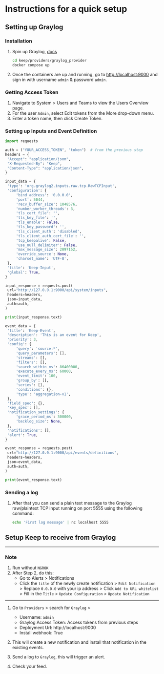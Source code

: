 # Instructions for a quick setup

## Setting up Graylog

### Installation

1. Spin up Graylog, [docs](https://go2docs.graylog.org/6-0/downloading_and_installing_graylog/docker_installation.htm)
    ```bash
    cd keep/providers/graylog_provider
    docker compose up
    ```
2. Once the containers are up and running, go to [http://localhost:9000](http://localhost:9000) and sign in with
   username `admin` & password `admin`.

### Getting Access Token

1. Navigate to System > Users and Teams to view the Users Overview page.
2. For the user `Admin`, select Edit tokens from the More drop-down menu.
3. Enter a token name, then click Create Token.

### Setting up Inputs and Event Definition

   ```python
import requests

auth = ("YOUR_ACCESS_TOKEN", "token")  # from the previous step
headers = {
    "Accept": "application/json",
    "X-Requested-By": "Keep",
    "Content-Type": "application/json",
}

input_data = {
    'type': 'org.graylog2.inputs.raw.tcp.RawTCPInput',
    'configuration': {
        'bind_address': '0.0.0.0',
        'port': 5044,
        'recv_buffer_size': 1048576,
        'number_worker_threads': 3,
        'tls_cert_file': '',
        'tls_key_file': '',
        'tls_enable': False,
        'tls_key_password': '',
        'tls_client_auth': 'disabled',
        'tls_client_auth_cert_file': '',
        'tcp_keepalive': False,
        'use_null_delimiter': False,
        'max_message_size': 2097152,
        'override_source': None,
        'charset_name': 'UTF-8',
    },
    'title': 'Keep-Input',
    'global': True,
}

input_response = requests.post(
    url="http://127.0.0.1:9000/api/system/inputs",
    headers=headers,
    json=input_data,
    auth=auth,
)

print(input_response.text)

event_data = {
    'title': 'Keep-Event',
    'description': 'This is an event for Keep',
    'priority': 3,
    'config': {
        'query': 'source:*',
        'query_parameters': [],
        'streams': [],
        'filters': [],
        'search_within_ms': 86400000,
        'execute_every_ms': 60000,
        'event_limit': 100,
        'group_by': [],
        'series': [],
        'conditions': {},
        'type': 'aggregation-v1',
    },
    'field_spec': {},
    'key_spec': [],
    'notification_settings': {
        'grace_period_ms': 300000,
        'backlog_size': None,
    },
    'notifications': [],
    'alert': True,
}

event_response = requests.post(
    url="http://127.0.0.1:9000/api/events/definitions",
    headers=headers,
    json=event_data,
    auth=auth,
)

print(event_response.text)
   ```

### Sending a log

1. After that you can send a plain text message to the Graylog raw/plaintext TCP input running on port 5555 using the
   following command:
   ```bash
   echo 'First log message' | nc localhost 5555
   ```

## Setup Keep to receive from Graylog

---

### **Note**

1. Run without `NGROK`
2. After Step 2, do this:
    - Go to Alerts > Notifications
    - Click the `title` of the newly create notification > `Edit Notification` > Replace `0.0.0.0` with your ip
      address > Click `Add to URL whitelist ` > Fill in the `Title` > `Update Configuration` >  `Update Notification`

---

1. Go to `Providers` > search for `Graylog` >
    - Username: `admin`
    - Graylog Access Token: Access tokens from previous steps
    - Deployment Url: http://localhost:9000
    - Install webhook: True

2. This will create a new notification and install that notification in the existing events.
3. Send a log to `Graylog`, this will trigger an alert.
4. Check your feed.